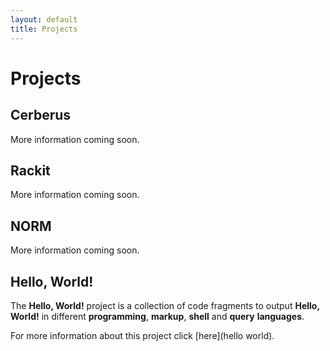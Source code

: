 ```yaml
---
layout: default
title: Projects
---
```

# Projects #

## Cerberus ##

More information coming soon.

## Rackit ##

More information coming soon.

## NORM ##

More information coming soon.

## Hello, World! ##

The **Hello, World!** project is a collection of code fragments to output **Hello, World!** in different **programming**, **markup**, **shell** and **query** **languages**.

For more information about this project click [here](hello world).
